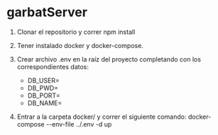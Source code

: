 # garbatServer

1. Clonar el repositorio y correr npm install

2. Tener instalado docker y docker-compose.

3. Crear archivo .env en la raíz del proyecto completando con los correspondientes datos:

   - DB_USER=
   - DB_PWD=
   - DB_PORT=
   - DB_NAME=

4. Entrar a la carpeta docker/ y correr el siguiente comando:
   docker-compose --env-file ../.env -d up
